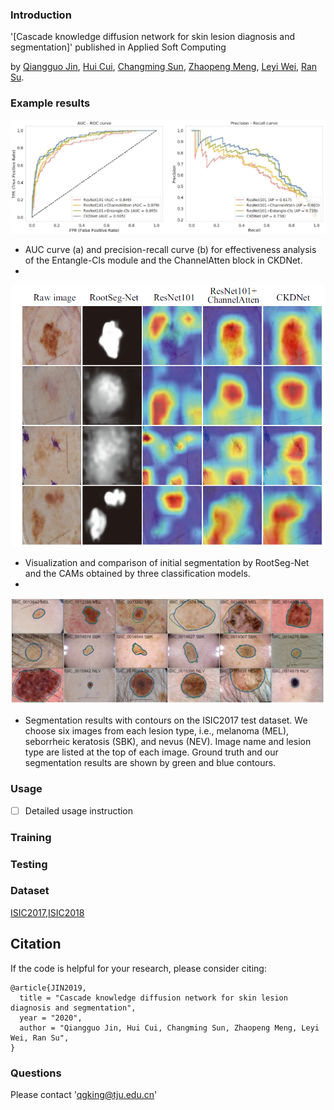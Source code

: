 ### Introduction

'[Cascade knowledge diffusion network for skin lesion diagnosis and segmentation]' published in Applied Soft Computing 

by [Qiangguo Jin](https://scholar.google.com/citations?user=USoKG48AAAAJ), [Hui Cui](https://scholars.latrobe.edu.au/display/lcui), [Changming Sun](https://vision-cdc.csiro.au/changming.sun/), [Zhaopeng Meng](http://cic.tju.edu.cn/info/1170/2451.htm), [Leyi Wei](https://scholar.google.com/citations?user=0EAV03MAAAAJ&hl=zh-CN&oi=ao), [Ran Su](http://www.escience.cn/people/suran/index.html). 

### Example results  

![](results/cls_res.png)
- AUC curve (a) and precision-recall curve (b) for effectiveness analysis of the Entangle-Cls module and the ChannelAtten block in
CKDNet.
- 
![](results/cls_res1.png)
- Visualization and comparison of initial segmentation by RootSeg-Net and the CAMs obtained by three classification models.
- 
![](results/seg_res.png)
- Segmentation results with contours on the ISIC2017 test dataset. We choose six images from each lesion type, i.e., melanoma (MEL),
seborrheic keratosis (SBK), and nevus (NEV). Image name and lesion type are listed at the top of each image. Ground truth and our segmentation
results are shown by green and blue contours.

### Usage
 - [ ] Detailed usage instruction
  
### Training

### Testing

### Dataset
[ISIC2017](https://challenge.isic-archive.com/landing/2017),[ISIC2018](https://challenge.isic-archive.com/landing/2018)

## Citation

If the code is helpful for your research, please consider citing:

  ```shell
  @article{JIN2019,
    title = "Cascade knowledge diffusion network for skin lesion diagnosis and segmentation",
    year = "2020",
    author = "Qiangguo Jin, Hui Cui, Changming Sun, Zhaopeng Meng, Leyi Wei, Ran Su",
  }

  ```


### Questions

Please contact 'qgking@tju.edu.cn'
